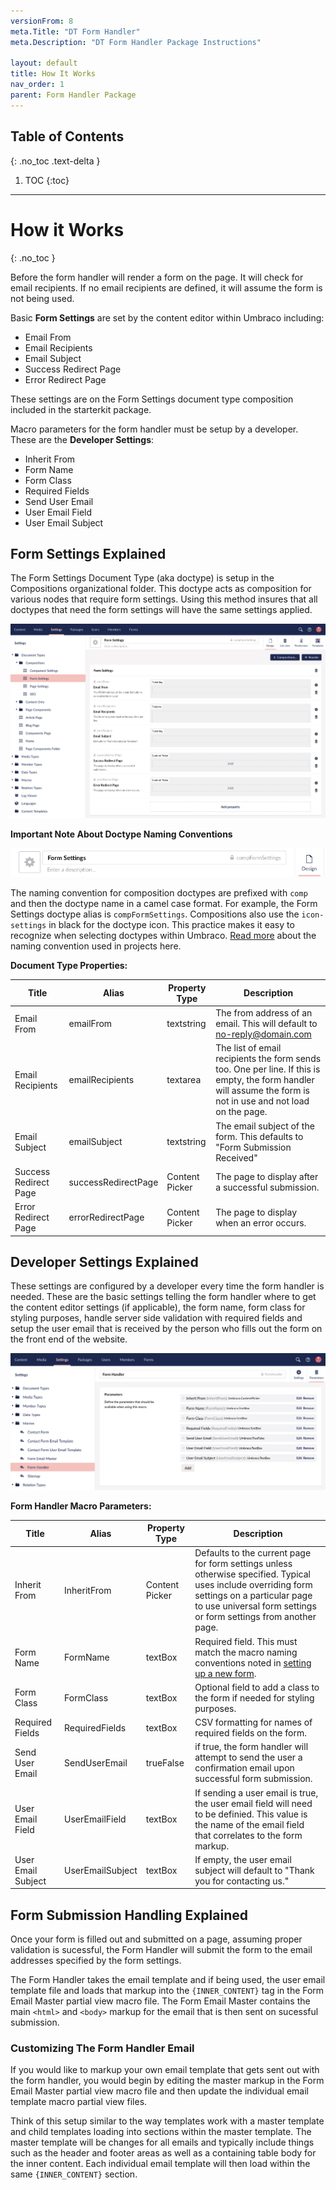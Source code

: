```yaml
---
versionFrom: 8
meta.Title: "DT Form Handler"
meta.Description: "DT Form Handler Package Instructions"

layout: default
title: How It Works
nav_order: 1
parent: Form Handler Package
---
```


## Table of Contents
{: .no_toc .text-delta }

1. TOC
{:toc}

---

# How it Works
{: .no_toc }

Before the form handler will render a form on the page. It will check for email recipients. If no email recipients are defined, it will assume the form is not being used.

Basic **Form Settings** are set by the content editor within Umbraco including: 

- Email From
- Email Recipients
- Email Subject
- Success Redirect Page
- Error Redirect Page

These settings are on the Form Settings document type composition included in the starterkit package.

Macro parameters for the form handler must be setup by a developer. These are the **Developer Settings**:

- Inherit From
- Form Name
- Form Class
- Required Fields
- Send User Email
- User Email Field
- User Email Subject

## Form Settings Explained

The Form Settings Document Type (aka doctype) is setup in the Compositions organizational folder. This doctype acts as composition for various nodes that require form settings. Using this method insures that all doctypes that need the form settings will have the same settings applied.

![Form Settings Doctype](images/v8/form-settings-doctype.png)

**Important Note About Doctype Naming Conventions** 

![Form Settings Doctype Naming](images/v8/form-settings-doctype-naming.png)

The naming convention for composition doctypes are prefixed with `comp` and then the doctype name in a camel case format. For example, the Form Settings doctype alias is `compFormSettings`. Compositions also use the `icon-settings` in black for the doctype icon. This practice makes it easy to recognize when selecting doctypes within Umbraco. [Read more](/MyUmbDocs/Starterkit-Package/Package-Includes.html#important-document-type-naming-conventions) about the naming convention used in projects here.

**Document Type Properties:**

| Title | Alias | Property Type | Description |
|-------|-------|---------------|-------------|
| Email From | emailFrom | textstring | The from address of an email. This will default to no-reply@domain.com |
| Email Recipients | emailRecipients | textarea | The list of email recipients the form sends too. One per line. If this is empty, the form handler will assume the form is not in use and not load on the page. |
| Email Subject | emailSubject | textstring | The email subject of the form. This defaults to "Form Submission Received" |
| Success Redirect Page | successRedirectPage | Content Picker | The page to display after a successful submission. |
| Error Redirect Page | errorRedirectPage | Content Picker | The page to display when an error occurs. |

## Developer Settings Explained

These settings are configured by a developer every time the form handler is needed. These are the basic settings telling the form handler where to get the content editor settings (if applicable), the form name, form class for styling purposes, handle server side validation with required fields and setup the user email that is received by the person who fills out the form on the front end of the website.

![Form Handler Macro Parameters](images/v8/form-handler-macro-parameters.png)

**Form Handler Macro Parameters:**

| Title | Alias | Property Type | Description |
|-------|-------|---------------|-------------|
| Inherit From | InheritFrom | Content Picker | Defaults to the current page for form settings unless otherwise specified. Typical uses include overriding form settings on a particular page to use universal form settings or form settings from another page. |
| Form Name | FormName | textBox | Required field. This must match the macro naming conventions noted in [setting up a new form](Using-The-Form-Handler.md#setup-a-new-form). |
| Form Class | FormClass | textBox | Optional field to add a class to the form if needed for styling purposes. |
| Required Fields | RequiredFields | textBox | CSV formatting for names of required fields on the form. |
| Send User Email | SendUserEmail | trueFalse | if true, the form handler will attempt to send the user a confirmation email upon successful form submission. |
| User Email Field | UserEmailField | textBox | If sending a user email is true, the user email field will need to be definied. This value is the name of the email field that correlates to the form markup. |
| User Email Subject | UserEmailSubject | textBox | If empty, the user email subject will default to "Thank you for contacting us." |

## Form Submission Handling Explained

Once your form is filled out and submitted on a page, assuming proper validation is sucessful, the Form Handler will submit the form to the email addresses specified by the form settings.

The Form Handler takes the email template and if being used, the user email template file and loads that markup into the `{INNER_CONTENT}` tag in the Form Email Master partial view macro file. The Form Email Master contains the main `<html>` and `<body>` markup for the email that is then sent on sucessful submission. 

### Customizing The Form Handler Email

If you would like to markup your own email template that gets sent out with the form handler, you would begin by editing the master markup in the Form Email Master partial view macro file and then update the individual email template macro partial view files. 

Think of this setup similar to the way templates work with a master template and child templates loading into sections within the master template. The master template will be changes for all emails and typically include things such as the header and footer areas as well as a containing table body for the inner content. Each individual email template will then load within the same `{INNER_CONTENT}` section. 

